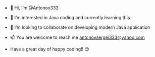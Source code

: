 - 👋 Hi, I’m @Antonov333
- 👀 I’m interested in Java coding and currently learning this
- 💞️ I’m looking to collaborate on developing modern Java application
- 📫 You are welcome to reach me antonovsergei333@yahoo.com

- Have a great day of happy coding!! 😊

<!---
Antonov333/Antonov333 is a ✨ special ✨ repository because its `README.md` (this file) appears on your GitHub profile.
You can click the Preview link to take a look at your changes.
--->
